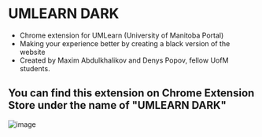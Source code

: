 # UMLEARN DARK

- Chrome extension for UMLearn (University of Manitoba Portal)
- Making your experience better by creating a black version of the website
- Created by Maxim Abdulkhalikov and Denys Popov, fellow UofM students.

## You can find this extension on Chrome Extension Store under the name of "UMLEARN DARK"

![image](https://user-images.githubusercontent.com/63835313/201501139-47260a2e-80a2-4e08-8a7a-99871be399b4.png)

